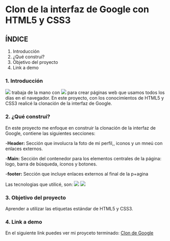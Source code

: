 # Clon de la interfaz de Google con HTML5 y CSS3

## ÍNDICE
1. Introducción
2. ¿Qué construí?
3. Objetivo del proyecto
4. Link a demo

### 1. Introducción
<img src="https://img.shields.io/badge/HTML5-E34F26?style=for-the-badge&logo=html5&logoColor=white"/> trabaja de la mano con <img src="https://img.shields.io/badge/CSS3-1572B6?style=for-the-badge&logo=css3&logoColor=white"/> para crear páginas web que usamos todos los días en el navegador. En este proyecto, con los conocimientos de HTML5 y CSS3 realicé la clonación de la interfaz de Google.

### 2. ¿Qué construí?
En este proyecto me enfoque en construir la clonación de la interfaz de Google, contiene las siguientes secciones:

-**Header:** Sección que involucra la foto de mi perfil,, iconos y un mneú con enlaces externos.

-**Main:** Sección del contenedor para los elementos centrales de la página: logo, barra de búsqueda, íconos y botones.

-**footer:** Sección que incluye enlaces externos al final de la p+agina

Las tecnologias que utilicé, son: 
<img src="https://img.shields.io/badge/CSS3-1572B6?style=for-the-badge&logo=css3&logoColor=white"/>
<img src="https://img.shields.io/badge/HTML5-E34F26?style=for-the-badge&logo=html5&logoColor=white"/>

### 3. Objetivo del proyecto
Aprender a utilizar las etiquetas estándar de HTML5 y CSS3.

### 4. Link a demo
En el siguiente link puedes ver mi proyceto terminado: [Clon de Google]([https://clon-de-google-omega.vercel.app/](https://clon-de-google-montseovandos-projects.vercel.app/))
